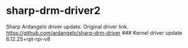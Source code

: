 # sharp-drm-driver2
Sharp Ardangelo driver update. Original driver link.  https://github.com/ardangelo/sharp-drm-driver ### Kernel driver update 6.12.25+rpt-rpi-v8
